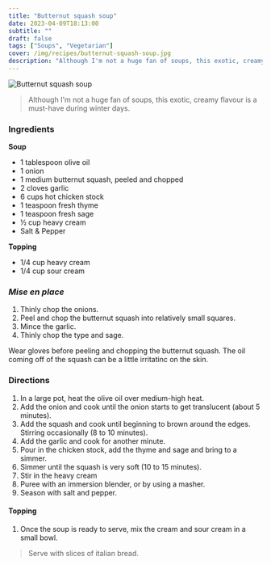 ```yaml
---
title: "Butternut squash soup"
date: 2023-04-09T18:13:00
subtitle: ""
draft: false
tags: ["Soups", "Vegetarian"]
cover: /img/recipes/butternut-squash-soup.jpg
description: "Although I'm not a huge fan of soups, this exotic, creamy flavour is a must-have during winter days."
---
```


<div class="my-flexbox row-collapse center basic-gap" >
  <div>
    <img src="/img/recipes/butternut-squash-soup.jpg" alt="Butternut squash soup" class="cover-img">
  </div>
  <div>
    <blockquote>
      Although I'm not a huge fan of soups, this exotic, creamy flavour is a must-have during winter days.
    </blockquote>
  </div>
</div>

### Ingredients

**Soup**

- 1 tablespoon olive oil
- 1 onion 
- 1 medium butternut squash, peeled and chopped 
- 2 cloves garlic
- 6 cups hot chicken stock 
- 1 teaspoon fresh thyme 
- 1 teaspoon fresh sage 
- ½ cup heavy cream 
- Salt & Pepper

**Topping**

- 1/4 cup heavy cream
- 1/4 cup sour cream 

### _Mise en place_

1. Thinly chop the onions.
2. Peel and chop the butternut squash into relatively small squares.
3. Mince the garlic.
4. Thinly chop the type and sage.

<div class="warning">Wear gloves before peeling and chopping the butternut squash. The oil coming off of the squash can be a little irritatinc on the skin.</div>

### Directions

1. In a large pot, heat the olive oil over medium-high heat.
2. Add the onion and cook until the onion starts to get translucent (about 5 minutes).
3. Add the squash and cook until beginning to brown around the edges. Stirring occasionally (8 to 10 minutes).
4. Add the garlic and cook for another minute.
5. Pour in the chicken stock, add the thyme and sage and bring to a simmer.
6. Simmer until the squash is very soft (10 to 15 minutes).
7. Stir in the heavy cream
8. Puree with an immersion blender, or by using a masher.
9. Season with salt and pepper.

#### Topping

1. Once the soup is ready to serve, mix the cream and sour cream in a small bowl.

> Serve with slices of italian bread.